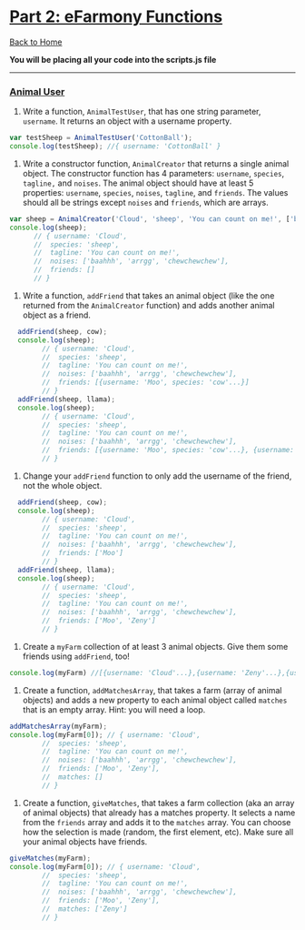 # [Part 2: eFarmony Functions](id:pt2)
[Back to Home](https://github.com/bgando/JS102)

**You will be placing all your code into the scripts.js file** 

---

### [Animal User](id:profile)

1. Write a function, `AnimalTestUser`, that has one string parameter, `username`. It returns an object with a username property.

  ```javascript
  var testSheep = AnimalTestUser('CottonBall');
  console.log(testSheep); //{ username: 'CottonBall' }
  ```

1. Write a constructor function, `AnimalCreator` that returns a single animal object. The constructor function has 4 parameters: `username`, `species`, `tagline,` and `noises`. The animal object should have at least 5 properties: `username`, `species`, `noises`, `tagline`, and `friends`. The values should all be strings except `noises` and `friends`, which are arrays. 
  
  ```javascript
  var sheep = AnimalCreator('Cloud', 'sheep', 'You can count on me!', ['baahhh', 'arrgg', 'chewchewchew']);
  console.log(sheep);
        // { username: 'Cloud', 
        //  species: 'sheep', 
        //  tagline: 'You can count on me!', 
        //  noises: ['baahhh', 'arrgg', 'chewchewchew'], 
        //  friends: []
        // }
  ```

1. Write a function, `addFriend` that takes an animal object (like the one returned from the `AnimalCreator` function) and adds another animal object as a friend. 

  ```javascript
    addFriend(sheep, cow);
    console.log(sheep);
          // { username: 'Cloud', 
          //  species: 'sheep', 
          //  tagline: 'You can count on me!', 
          //  noises: ['baahhh', 'arrgg', 'chewchewchew'], 
          //  friends: [{username: 'Moo', species: 'cow'...}]
          // }
    addFriend(sheep, llama);
    console.log(sheep);
          // { username: 'Cloud', 
          //  species: 'sheep', 
          //  tagline: 'You can count on me!', 
          //  noises: ['baahhh', 'arrgg', 'chewchewchew'], 
          //  friends: [{username: 'Moo', species: 'cow'...}, {username: 'Zeny', species: 'llama'...}]
          // }
  ```

1. Change your `addFriend` function to only add the username of the friend, not the whole object.

  ```javascript
    addFriend(sheep, cow);
    console.log(sheep);
          // { username: 'Cloud', 
          //  species: 'sheep', 
          //  tagline: 'You can count on me!', 
          //  noises: ['baahhh', 'arrgg', 'chewchewchew'], 
          //  friends: ['Moo']
          // }
    addFriend(sheep, llama);
    console.log(sheep);
          // { username: 'Cloud', 
          //  species: 'sheep', 
          //  tagline: 'You can count on me!', 
          //  noises: ['baahhh', 'arrgg', 'chewchewchew'], 
          //  friends: ['Moo', 'Zeny']
          // }
  ```
  
1. Create a `myFarm` collection of at least 3 animal objects. Give them some friends using `addFriend`, too!

  ```javascript 
  console.log(myFarm) //[{username: 'Cloud'...},{username: 'Zeny'...},{username: 'CottonBall'...}]
  ```
  
1. Create a function, `addMatchesArray`, that takes a farm (array of animal objects) and adds a new property to each animal object called `matches` that is an empty array. Hint: you will need a loop. 

  ```javascript 
  addMatchesArray(myFarm); 
  console.log(myFarm[0]); // { username: 'Cloud', 
          //  species: 'sheep', 
          //  tagline: 'You can count on me!', 
          //  noises: ['baahhh', 'arrgg', 'chewchewchew'], 
          //  friends: ['Moo', 'Zeny'],
          //  matches: []
          // }
  ```
  
1. Create a function, `giveMatches`, that takes a farm collection (aka an array of animal objects) that already has a matches property. It selects a name from the `friends` array and adds it to the `matches` array. You can choose how the selection is made (random, the first element, etc). Make sure all your animal objects have friends.

  ```javascript 
  giveMatches(myFarm); 
  console.log(myFarm[0]); // { username: 'Cloud', 
          //  species: 'sheep', 
          //  tagline: 'You can count on me!', 
          //  noises: ['baahhh', 'arrgg', 'chewchewchew'], 
          //  friends: ['Moo', 'Zeny'],
          //  matches: ['Zeny']
          // }
  ```
